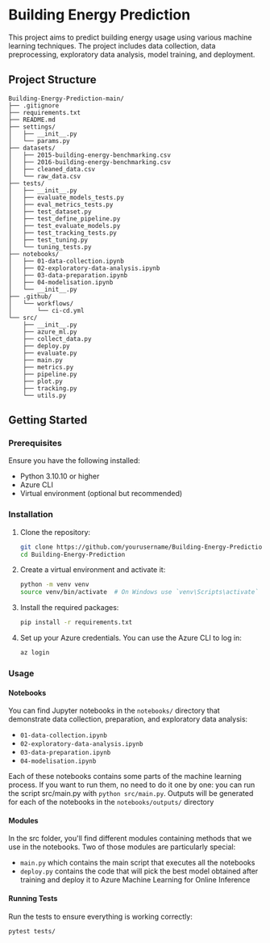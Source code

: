 # Building Energy Prediction

This project aims to predict building energy usage using various machine learning techniques. The project includes data collection, data preprocessing, exploratory data analysis, model training, and deployment.

## Project Structure

```plaintext
Building-Energy-Prediction-main/
├── .gitignore
├── requirements.txt
├── README.md
├── settings/
│   ├── __init__.py
│   └── params.py
├── datasets/
│   ├── 2015-building-energy-benchmarking.csv
│   ├── 2016-building-energy-benchmarking.csv
│   ├── cleaned_data.csv
│   └── raw_data.csv
├── tests/
│   ├── __init__.py
│   ├── evaluate_models_tests.py
│   ├── eval_metrics_tests.py
│   ├── test_dataset.py
│   ├── test_define_pipeline.py
│   ├── test_evaluate_models.py
│   ├── test_tracking_tests.py
│   ├── test_tuning.py
│   └── tuning_tests.py
├── notebooks/
│   ├── 01-data-collection.ipynb
│   ├── 02-exploratory-data-analysis.ipynb
│   ├── 03-data-preparation.ipynb
│   ├── 04-modelisation.ipynb
│   └── __init__.py
├── .github/
│   └── workflows/
│       └── ci-cd.yml
└── src/
    ├── __init__.py
    ├── azure_ml.py
    ├── collect_data.py
    ├── deploy.py
    ├── evaluate.py
    ├── main.py
    ├── metrics.py
    ├── pipeline.py
    ├── plot.py
    ├── tracking.py
    └── utils.py
```

## Getting Started

### Prerequisites

Ensure you have the following installed:

- Python 3.10.10 or higher
- Azure CLI
- Virtual environment (optional but recommended)

### Installation

1. Clone the repository:

   ```bash
   git clone https://github.com/yourusername/Building-Energy-Prediction.git
   cd Building-Energy-Prediction
   ```

2. Create a virtual environment and activate it:

   ```bash
   python -m venv venv
   source venv/bin/activate  # On Windows use `venv\Scripts\activate`
   ```

3. Install the required packages:

   ```bash
   pip install -r requirements.txt
   ```

4. Set up your Azure credentials. You can use the Azure CLI to log in:
   ```bash
   az login
   ```

### Usage

#### Notebooks

You can find Jupyter notebooks in the `notebooks/` directory that demonstrate data collection, preparation, and exploratory data analysis:

- `01-data-collection.ipynb`
- `02-exploratory-data-analysis.ipynb`
- `03-data-preparation.ipynb`
- `04-modelisation.ipynb`

Each of these notebooks contains some parts of the machine learning process. If you want to run them, no need to do it one by one: you can run the script src/main.py with `python src/main.py`. Outputs will be generated for each of the notebooks in the `notebooks/outputs/` directory

#### Modules

In the src folder, you'll find different modules containing methods that we use in the notebooks. Two of those modules are particularly special:

- `main.py` which contains the main script that executes all the notebooks
- `deploy.py` contains the code that will pick the best model obtained after training and deploy it to Azure Machine Learning for Online Inference

#### Running Tests

Run the tests to ensure everything is working correctly:

```bash
pytest tests/
```
